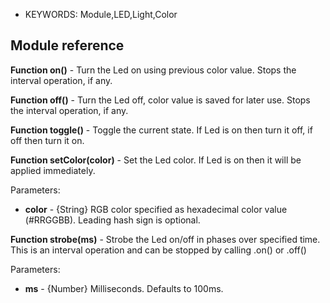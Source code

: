 * KEYWORDS: Module,LED,Light,Color


Module reference
---------------

**Function on()** - Turn the Led on using previous color value. Stops the interval operation, if any.

**Function off()** - Turn the Led off, color value is saved for later use. Stops the interval operation, if any.

**Function toggle()** - Toggle the current state. If Led is on then turn it off, if off then turn it on.

**Function setColor(color)** - Set the Led color. If Led is on then it will be applied immediately.

Parameters:

* **color** - {String} RGB color specified as hexadecimal color value (#RRGGBB). Leading hash sign is optional.

**Function strobe(ms)** - Strobe the Led on/off in phases over specified time. This is an interval operation and can be stopped by calling .on() or .off()

Parameters:

* **ms** - {Number} Milliseconds. Defaults to 100ms.